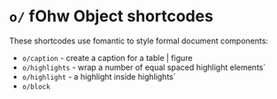 # `o/` f**O**hw **O**bject shortcodes

These shortcodes use fomantic to style formal document components:

* `o/caption` - create a caption for a table | figure
* `o/highlights` - wrap a number of equal spaced highlight elements`
* `o/highlight` - a highlight inside highlights`
* `o/block`
